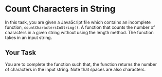 # Count Characters in String

In this task, you are given a JavaScript file which contains an incomplete function, `countCharactersInString()`. A function that counts the number of characters in a given string without using the length method. The function takes in an input string.

## Your Task
You are to complete the function such that, the function returns the number of characters in the input string. Note that spaces are also characters.
